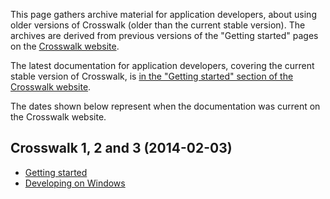 This page gathers archive material for application developers, about using older versions of Crosswalk (older than the current stable version). The archives are derived from previous versions of the "Getting started" pages on the [Crosswalk website](http://crosswalk-project.org/).

The latest documentation for application developers, covering the current stable version of Crosswalk, is [in the "Getting started" section of the Crosswalk website](http://crosswalk-project.org/#documentation/getting_started).

The dates shown below represent when the documentation was current on the Crosswalk website.

## Crosswalk 1, 2 and 3 (2014-02-03)

* [Getting started](Getting-started-20140203)
* [Developing on Windows](Developing-on-Windows-20140203)